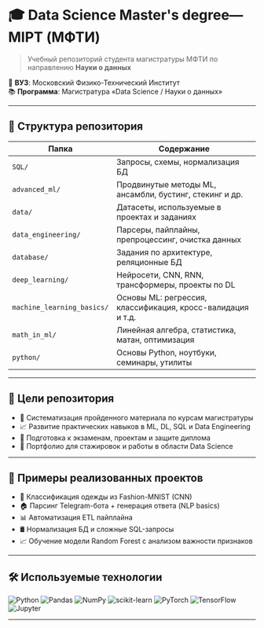 # 🎓 Data Science Master's degree— MIPT (МФТИ)

> Учебный репозиторий студента магистратуры МФТИ по направлению **Науки о данных**

📍 **ВУЗ**: Московский Физико-Технический Институт  
📚 **Программа**: Магистратура «Data Science / Науки о данных»  

---

## 📁 Структура репозитория

| Папка                        | Содержание                                                       |
|-----------------------------|------------------------------------------------------------------|
| `SQL/`                      | Запросы, схемы, нормализация БД                                  |
| `advanced_ml/`              | Продвинутые методы ML, ансамбли, бустинг, стекинг и др.          |
| `data/`                     | Датасеты, используемые в проектах и заданиях                    |
| `data_engineering/`         | Парсеры, пайплайны, препроцессинг, очистка данных               |
| `database/`                 | Задания по архитектуре, реляционные БД                          |
| `deep_learning/`            | Нейросети, CNN, RNN, трансформеры, проекты по DL                |
| `machine_learning_basics/`  | Основы ML: регрессия, классификация, кросс-валидация и т.д.     |
| `math_in_ml/`               | Линейная алгебра, статистика, матан, оптимизация                |
| `python/`                   | Основы Python, ноутбуки, семинары, утилиты                      |

---

## 🧠 Цели репозитория

- 📌 Систематизация пройденного материала по курсам магистратуры
- 📈 Развитие практических навыков в ML, DL, SQL и Data Engineering
- 🧪 Подготовка к экзаменам, проектам и защите диплома
- 💼 Портфолио для стажировок и работы в области Data Science

---

## 🚀 Примеры реализованных проектов

- 🧠 Классификация одежды из Fashion-MNIST (CNN)
- 🏠 Парсинг Telegram-бота + генерация ответа (NLP basics)
- 📊 Автоматизация ETL пайплайна
- 🛢 Нормализация БД и сложные SQL-запросы
- 📈 Обучение модели Random Forest с анализом важности признаков

---

## 🛠 Используемые технологии

![Python](https://img.shields.io/badge/Python-3776AB?style=for-the-badge&logo=python&logoColor=white)
![Pandas](https://img.shields.io/badge/Pandas-150458?style=for-the-badge&logo=pandas&logoColor=white)
![NumPy](https://img.shields.io/badge/Numpy-013243?style=for-the-badge&logo=numpy)
![scikit-learn](https://img.shields.io/badge/scikit--learn-F7931E?style=for-the-badge&logo=scikit-learn&logoColor=white)
![PyTorch](https://img.shields.io/badge/PyTorch-EE4C2C?style=for-the-badge&logo=pytorch&logoColor=white)
![TensorFlow](https://img.shields.io/badge/TensorFlow-FF6F00?style=for-the-badge&logo=tensorflow&logoColor=white)
![Jupyter](https://img.shields.io/badge/Jupyter-F37626?style=for-the-badge&logo=jupyter&logoColor=white)

---
